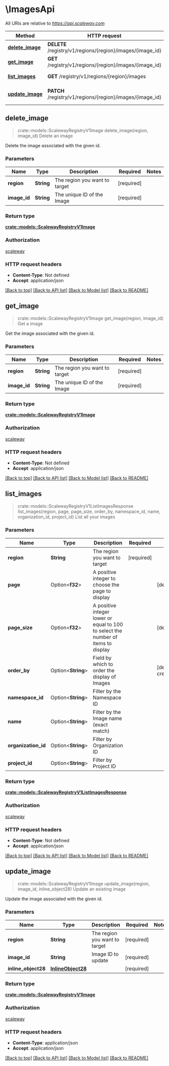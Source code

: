 # \ImagesApi

All URIs are relative to *https://api.scaleway.com*

Method | HTTP request | Description
------------- | ------------- | -------------
[**delete_image**](ImagesApi.md#delete_image) | **DELETE** /registry/v1/regions/{region}/images/{image_id} | Delete an image
[**get_image**](ImagesApi.md#get_image) | **GET** /registry/v1/regions/{region}/images/{image_id} | Get a image
[**list_images**](ImagesApi.md#list_images) | **GET** /registry/v1/regions/{region}/images | List all your images
[**update_image**](ImagesApi.md#update_image) | **PATCH** /registry/v1/regions/{region}/images/{image_id} | Update an existing image



## delete_image

> crate::models::ScalewayRegistryV1Image delete_image(region, image_id)
Delete an image

Delete the image associated with the given id.

### Parameters


Name | Type | Description  | Required | Notes
------------- | ------------- | ------------- | ------------- | -------------
**region** | **String** | The region you want to target | [required] |
**image_id** | **String** | The unique ID of the Image | [required] |

### Return type

[**crate::models::ScalewayRegistryV1Image**](scaleway.registry.v1.Image.md)

### Authorization

[scaleway](../README.md#scaleway)

### HTTP request headers

- **Content-Type**: Not defined
- **Accept**: application/json

[[Back to top]](#) [[Back to API list]](../README.md#documentation-for-api-endpoints) [[Back to Model list]](../README.md#documentation-for-models) [[Back to README]](../README.md)


## get_image

> crate::models::ScalewayRegistryV1Image get_image(region, image_id)
Get a image

Get the image associated with the given id.

### Parameters


Name | Type | Description  | Required | Notes
------------- | ------------- | ------------- | ------------- | -------------
**region** | **String** | The region you want to target | [required] |
**image_id** | **String** | The unique ID of the Image | [required] |

### Return type

[**crate::models::ScalewayRegistryV1Image**](scaleway.registry.v1.Image.md)

### Authorization

[scaleway](../README.md#scaleway)

### HTTP request headers

- **Content-Type**: Not defined
- **Accept**: application/json

[[Back to top]](#) [[Back to API list]](../README.md#documentation-for-api-endpoints) [[Back to Model list]](../README.md#documentation-for-models) [[Back to README]](../README.md)


## list_images

> crate::models::ScalewayRegistryV1ListImagesResponse list_images(region, page, page_size, order_by, namespace_id, name, organization_id, project_id)
List all your images

### Parameters


Name | Type | Description  | Required | Notes
------------- | ------------- | ------------- | ------------- | -------------
**region** | **String** | The region you want to target | [required] |
**page** | Option<**f32**> | A positive integer to choose the page to display |  |[default to 1]
**page_size** | Option<**f32**> | A positive integer lower or equal to 100 to select the number of items to display |  |[default to 20]
**order_by** | Option<**String**> | Field by which to order the display of Images |  |[default to created_at_asc]
**namespace_id** | Option<**String**> | Filter by the Namespace ID |  |
**name** | Option<**String**> | Filter by the Image name (exact match) |  |
**organization_id** | Option<**String**> | Filter by Organization ID |  |
**project_id** | Option<**String**> | Filter by Project ID |  |

### Return type

[**crate::models::ScalewayRegistryV1ListImagesResponse**](scaleway.registry.v1.ListImagesResponse.md)

### Authorization

[scaleway](../README.md#scaleway)

### HTTP request headers

- **Content-Type**: Not defined
- **Accept**: application/json

[[Back to top]](#) [[Back to API list]](../README.md#documentation-for-api-endpoints) [[Back to Model list]](../README.md#documentation-for-models) [[Back to README]](../README.md)


## update_image

> crate::models::ScalewayRegistryV1Image update_image(region, image_id, inline_object28)
Update an existing image

Update the image associated with the given id.

### Parameters


Name | Type | Description  | Required | Notes
------------- | ------------- | ------------- | ------------- | -------------
**region** | **String** | The region you want to target | [required] |
**image_id** | **String** | Image ID to update | [required] |
**inline_object28** | [**InlineObject28**](InlineObject28.md) |  | [required] |

### Return type

[**crate::models::ScalewayRegistryV1Image**](scaleway.registry.v1.Image.md)

### Authorization

[scaleway](../README.md#scaleway)

### HTTP request headers

- **Content-Type**: application/json
- **Accept**: application/json

[[Back to top]](#) [[Back to API list]](../README.md#documentation-for-api-endpoints) [[Back to Model list]](../README.md#documentation-for-models) [[Back to README]](../README.md)

